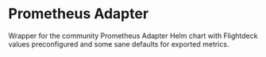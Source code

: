 # Prometheus Adapter

Wrapper for the community Prometheus Adapter Helm chart with Flightdeck values
preconfigured and some sane defaults for exported metrics.
